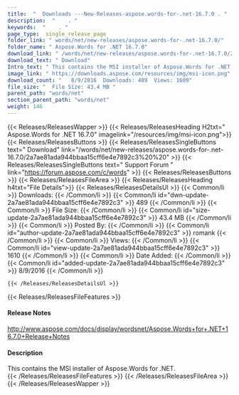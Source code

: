 ```yaml
---
title:  "  Downloads ---New-Releases-aspose.words-for-.net-16.7.0 . " 
description:  "    . " 
keywords:  "    . " 
page_type:  single_release_page
folder_link: " words/net/new-releases/aspose.words-for-.net-16.7.0/"
folder_name: " Aspose.Words for .NET 16.7.0"
download_link: " /words/net/new-releases/aspose.words-for-.net-16.7.0/2a7ae81ada944bbaa15cff6e4e7892c3"
download_text: " Download"
Intro_text: " This contains the MSI installer of Aspose.Words for .NET."
image_link: " https://downloads.aspose.com/resources/img/msi-icon.png"
download_count: "   8/9/2016  Downloads: 489  Views: 1609"
file_size: "  File Size: 43.4 MB "
parent_path: "words/net"
section_parent_path: "words/net"
weight: 146 
---
```


{{< Releases/ReleasesWapper >}}
  {{< Releases/ReleasesHeading H2txt=" Aspose.Words for .NET 16.7.0" imagelink="/resources/img/msi-icon.png">}}
  {{< Releases/ReleasesButtons >}}
    {{< Releases/ReleasesSingleButtons text=" Download" link="/words/net/new-releases/aspose.words-for-.net-16.7.0/2a7ae81ada944bbaa15cff6e4e7892c3%20%20" >}}
    {{< Releases/ReleasesSingleButtons text=" Support Forum " link="https://forum.aspose.com/c/words" >}}
  {{< Releases/ReleasesButtons >}}
  {{< Releases/ReleasesFileArea >}}
    {{< Releases/ReleasesHeading h4txt="File Details">}}
    {{< Releases/ReleasesDetailsUl >}}
            {{< Common/li  >}} Downloads: {{< /Common/li >}} 
      {{< Common/li id="dwn-update-2a7ae81ada944bbaa15cff6e4e7892c3" >}} 489 {{< /Common/li >}} 
      {{< Common/li  >}} File Size: {{< /Common/li >}} 
      {{< Common/li id="size-update-2a7ae81ada944bbaa15cff6e4e7892c3" >}} 43.4 MB {{< /Common/li >}} 
      {{< Common/li  >}} Posted By: {{< /Common/li >}} 
      {{< Common/li id="author-update-2a7ae81ada944bbaa15cff6e4e7892c3" >}} romank {{< /Common/li >}} 
      {{< Common/li  >}} Views: {{< /Common/li >}} 
      {{< Common/li id="view-update-2a7ae81ada944bbaa15cff6e4e7892c3" >}} 1610 {{< /Common/li >}} 
      {{< Common/li  >}} Date Added: {{< /Common/li >}} 
      {{< Common/li id="added-update-2a7ae81ada944bbaa15cff6e4e7892c3" >}} 8/9/2016 {{< /Common/li >}} 

    {{< /Releases/ReleasesDetailsUl >}}

  {{< Releases/ReleasesFileFeatures >}}
      <h4>Release Notes</h4><div><a href="http://www.aspose.com/docs/display/wordsnet/Aspose.Words+for+.NET+16.7.0+Release+Notes">http://www.aspose.com/docs/display/wordsnet/Aspose.Words+for+.NET+16.7.0+Release+Notes</a></div><h4>Description</h4><div class="HTMLDescription">This contains the MSI installer of Aspose.Words for .NET.</div>
  {{< /Releases/ReleasesFileFeatures >}}
 {{< /Releases/ReleasesFileArea >}}
{{< /Releases/ReleasesWapper >}}


